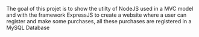 The goal of this projet is to show the utilty of NodeJS used in a MVC model and with the framework ExpressJS to create a website where a user can register and make some purchases, all these purchases are registered in a MySQL Database
